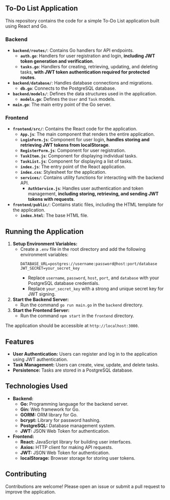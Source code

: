 ## To-Do List Application

This repository contains the code for a simple To-Do List application built using React and Go.

### Backend

- **`backend/routes/`**: Contains Go handlers for API endpoints.
  - **`auth.go`**: Handlers for user registration and login, **including JWT token generation and verification**.
  - **`tasks.go`**: Handlers for creating, retrieving, updating, and deleting tasks, **with JWT token authentication required for protected routes**.
- **`backend/database/`**: Handles database connections and migrations.
  - **`db.go`**: Connects to the PostgreSQL database.
- **`backend/models/`**: Defines the data structures used in the application.
  - **`models.go`**: Defines the `User` and `Task` models.
- **`main.go`**: The main entry point of the Go server.

### Frontend

- **`frontend/src/`**: Contains the React code for the application.
  - **`App.js`**: The main component that renders the entire application.
  - **`LoginForm.js`**: Component for user login, **handles storing and retrieving JWT tokens from localStorage**.
  - **`RegisterForm.js`**: Component for user registration.
  - **`TaskItem.js`**: Component for displaying individual tasks.
  - **`TaskList.js`**: Component for displaying a list of tasks.
  - **`index.js`**: The entry point of the React application.
  - **`index.css`**: Stylesheet for the application.
  - **`services/`**: Contains utility functions for interacting with the backend API.
    - **`AuthService.js`**: Handles user authentication and token management, **including storing, retrieving, and sending JWT tokens with requests**.
- **`frontend/public/`**: Contains static files, including the HTML template for the application.
  - **`index.html`**: The base HTML file.

## Running the Application

1. **Setup Environment Variables:**
   - Create a `.env` file in the root directory and add the following environment variables:
     ```
     DATABASE_URL=postgres://username:password@host:port/database
     JWT_SECRET=your_secret_key
     ```
     - Replace `username`, `password`, `host`, `port`, and `database` with your PostgreSQL database credentials.
     - Replace `your_secret_key` with a strong and unique secret key for JWT signing.
2. **Start the Backend Server:**
   - Run the command `go run main.go` in the `backend` directory.
3. **Start the Frontend Server:**
   - Run the command `npm start` in the `frontend` directory.

The application should be accessible at `http://localhost:3000`.

## Features

- **User Authentication:** Users can register and log in to the application using JWT authentication.
- **Task Management:** Users can create, view, update, and delete tasks.
- **Persistence:** Tasks are stored in a PostgreSQL database.

## Technologies Used

- **Backend:**
  - **Go:** Programming language for the backend server.
  - **Gin:** Web framework for Go.
  - **GORM:** ORM library for Go.
  - **bcrypt:** Library for password hashing.
  - **PostgreSQL:** Database management system.
  - **JWT:** JSON Web Token for authentication.
- **Frontend:**
  - **React:** JavaScript library for building user interfaces.
  - **Axios:** HTTP client for making API requests.
  - **JWT:** JSON Web Token for authentication.
  - **localStorage:** Browser storage for storing user tokens.

## Contributing

Contributions are welcome! Please open an issue or submit a pull request to improve the application.
